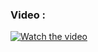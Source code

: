 ### Video :
[![Watch the video](https://i.stack.imgur.com/Vp2cE.png)](https://drive.google.com/file/d/17qZ2OGFKAlBj30VA_uhypMx19HuxRGXH/view?usp=sharing)
